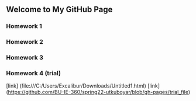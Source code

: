 ## Welcome to My GitHub Page

### Homework 1

### Homework 2

### Homework 3

### Homework 4 (trial)
[link] (file:///C:/Users/Excalibur/Downloads/Untitled1.html)
[link] (https://github.com/BU-IE-360/spring22-utkuboyar/blob/gh-pages/trial_file)
